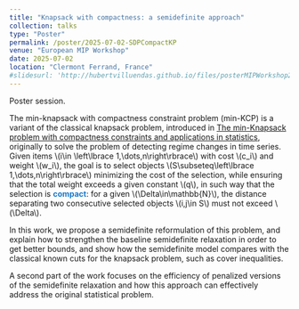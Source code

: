 ```yaml
---
title: "Knapsack with compactness: a semidefinite approach"
collection: talks
type: "Poster"
permalink: /poster/2025-07-02-SDPCompactKP
venue: "European MIP Workshop"
date: 2025-07-02
location: "Clermont Ferrand, France"
#slidesurl: 'http://hubertvilluendas.github.io/files/posterMIPWorkshop2025.pdf'
---
```


Poster session.

The min-knapsack with compactness constraint problem (min-KCP) is a variant of the classical knapsack problem, introduced in [The min-Knapsack problem with compactness constraints and applications in statistics](https://www.sciencedirect.com/science/article/pii/S0377221723005593), originally to solve the problem of detecting regime changes in time series. Given items \\(i\in \left\lbrace 1,\dots,n\right\rbrace\\) with cost \\(c_i\\) and weight \\(w_i\\), the goal is to select objects \\(S\subseteq\left\lbrace 1,\dots,n\right\rbrace\\) minimizing the cost of the selection, while ensuring that the total weight exceeds a given constant \\(q\\), in such way that the selection is <strong style="color: #197ac9;">compact</strong>: for a given \\(\Delta\in\mathbb{N}\\), the distance separating two consecutive selected objects \\(i,j\in S\\) must not exceed \\(\Delta\\). 

In this work, we propose a semidefinite reformulation of this problem, and explain how to strengthen the baseline semidefinite relaxation in order to get better bounds, and show how the semidefinite model compares with the classical known cuts for the knapsack problem, such as cover inequalities.

A second part of the work focuses on the efficiency of penalized versions of the semidefinite relaxation and how this approach can effectively address the original statistical problem.